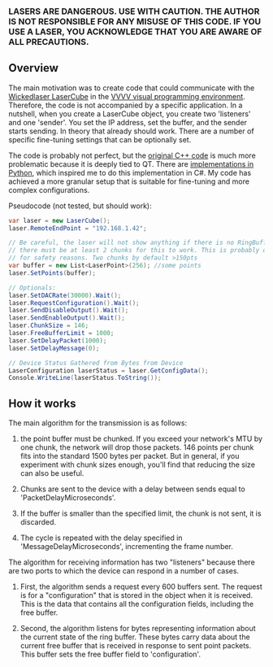 ### LASERS ARE DANGEROUS. USE WITH CAUTION. THE AUTHOR IS NOT RESPONSIBLE FOR ANY MISUSE OF THIS CODE. IF YOU USE A LASER, YOU ACKNOWLEDGE THAT YOU ARE AWARE OF ALL PRECAUTIONS.

## Overview

The main motivation was to create code that could communicate with the [Wickedlaser LaserCube](https://www.laseros.com/lasercube/) in the [VVVV visual programming environment](https://visualprogramming.net/). Therefore, the code is not accompanied by a specific application. In a nutshell, when you create a LaserCube object, you create two 'listeners' and one 'sender'. You set the IP address, set the buffer, and the sender starts sending. In theory that already should work. There are a number of specific fine-tuning settings that can be optionally set.

The code is probably not perfect, but the [original C++ code](https://github.com/Wickedlasers/laserdocklib) is much more problematic because it is deeply tied to QT. There are [implementations in Python](https://gist.github.com/s4y/0675595c2ff5734e927d68caf652e3af), which inspired me to do this implementation in C#. My code has achieved a more granular setup that is suitable for fine-tuning and more complex configurations.

Pseudocode (not tested, but should work):

```C#
var laser = new LaserCube();
laser.RemoteEndPoint = "192.168.1.42";

// Be careful, the laser will not show anything if there is no RingBuffer running,
// there must be at least 2 chunks for this to work. This is probably done
// for safety reasons. Two chunks by default >150pts
var buffer = new List<LaserPoint>(256); //some points
laser.SetPoints(buffer);

// Optionals:
laser.SetDACRate(30000).Wait(); 
laser.RequestConfiguration().Wait();
laser.SendDisableOutput().Wait();
laser.SendEnableOutput().Wait();
laser.ChunkSize = 146;
laser.FreeBufferLimit = 1000;
laser.SetDelayPacket(1000);
laser.SetDelayMessage(0);

// Device Status Gathered from Bytes from Device
LaserConfiguration laserStatus = laser.GetConfigData();
Console.WriteLine(laserStatus.ToString());
```

## How it works

The main algorithm for the transmission is as follows:

1. the point buffer must be chunked. If you exceed your network's MTU by one chunk, the network will drop those packets. 146 points per chunk fits into the standard 1500 bytes per packet. But in general, if you experiment with chunk sizes enough, you'll find that reducing the size can also be useful.

2. Chunks are sent to the device with a delay between sends equal to 'PacketDelayMicroseconds'.

3. If the buffer is smaller than the specified limit, the chunk is not sent, it is discarded.

4. The cycle is repeated with the delay specified in 'MessageDelayMicroseconds', incrementing the frame number.

The algorithm for receiving information has two "listeners" because there are two ports to which the device can respond in a number of cases.

1. First, the algorithm sends a request every 600 buffers sent. The request is for a "configuration" that is stored in the object when it is received. This is the data that contains all the configuration fields, including the free buffer.

2. Second, the algorithm listens for bytes representing information about the current state of the ring buffer. These bytes carry data about the current free buffer that is received in response to sent point packets. This buffer sets the free buffer field to 'configuration'.